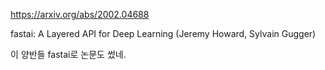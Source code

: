 https://arxiv.org/abs/2002.04688

fastai: A Layered API for Deep Learning (Jeremy Howard, Sylvain Gugger)

이 양반들 fastai로 논문도 썼네.